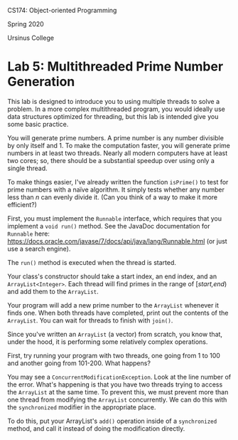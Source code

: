 CS174: Object-oriented Programming

Spring 2020

Ursinus College

# Lab 5: Multithreaded Prime Number Generation

This lab is designed to introduce you to using multiple threads to solve a problem.  In a more complex multithreaded program, you would ideally use data structures optimized for threading, but this lab is intended give you some basic practice.


You will generate prime numbers.  A prime number is any number divisible by only itself and 1.  To make the computation faster, you will generate prime numbers in at least two threads.  Nearly all modern computers have at least two cores; so, there should be a substantial speedup over using only a single thread.

To make things easier, I've already written the function `isPrime()` to test for prime numbers with a naïve algorithm.  It simply tests whether any number less than *n* can evenly divide it. (Can you think of a way to make it more efficient?)



First, you must implement the `Runnable` interface, which requires that you implement a `void run()` method.  See the JavaDoc documentation for `Runnable` here: https://docs.oracle.com/javase/7/docs/api/java/lang/Runnable.html (or just use a search engine).

The `run()` method is executed when the thread is started. 
    

 Your class's constructor should take a start index, an end index, and an `ArrayList<Integer>`.
 Each thread will find primes in the range of [*start,end*) and add them to the `ArrayList`.

Your program will add a new prime number to the `ArrayList` whenever it finds one.  When both threads have completed, print out the contents of the `ArrayList`.  You can wait for threads to finish with `join()`.


 Since you've written an `ArrayList` (a vector) from scratch, you know that, under the hood, it is performing some relatively complex operations.  

 First, try running your program with two threads, one going from 1 to 100 and another going from 101-200.  What happens?

 You may see a `ConcurrentModificationException`.  Look at the line number of the error.  What's happening is that you have two threads trying to access the `ArrayList` at the same time.  To prevent this, we must prevent more than one thread from modifying the `ArrayList` concurrently.  We can do this with the `synchronized` modifier in the appropriate place.  

To do this, put your ArrayList's `add()` operation inside of a `synchronized` method, and call it instead of doing the modification directly.

